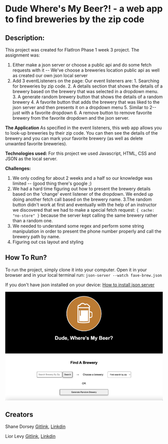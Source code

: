 # Dude Where's My Beer?! - a web app to find breweries by the zip code

## Description:

This project was created for FlatIron Phase 1 week 3 project.
The assignment was:

1. Either make a json server or choose a public api and do some fetch requests with it -- We've choose a breweries location public api as well as created our own json local server
2. Add 3 eventListeners on the page:
   Our event listeners are: 1. Searching for breweries by zip code. 2. A details section that shows the details of a brewery based on the brewery that was selected in a dropdown menu. 3. A generate random brewery button that shows the details of a random brewery 4. A favorite button that adds the brewery that was liked to the json server and then presents it on a dropdown menu 5. Similar to 2-- just with a favorite dropdown 6. A remove button to remove favorite brewery from the favorite dropdown and the json server.

**The Application**
As specified in the event listeners, this web app allows you to look-up breweries by their zip code. You can then see the details of the brewery and you can mark your favorite brewery (as well as delete unwanted favorite breweries).

**Technologies used:**
For this project we used Javascript, HTML, CSS and JSON as the local server.

**Challenges:**

1. We only coding for about 2 weeks and a half so our knowledge was limited -- (good thing there's google ;)
2. We had a hard time figuring out how to present the brewery details based on the 'change' event listener of the dropdown. We ended up doing another fetch call based on the brewery name.
   3.The random button didn't work at first and eventually with the help of an instructor we discovered that we had to make a special fetch request: `{ cache: "no-store" }` because the server kept calling the same brewery rather than a random one.
3. We needed to understand some regex and perform some string manipulation in order to present the phone number properly and call the brewery path by name.
4. Figuring out css layout and styling

## How To Run?

To run the project, simply clone it into your computer. Open it in your browser and in your local terminal run: `json-server --watch fave-brew.json`

If you don't have json installed on your device: [How to install json server](https://www.npmjs.com/package/json-server)

![dude where's my beer web](./dudeW.png "Dude where's my beer?!")



Creators
---

Shane Dorsey [Gitlink](https://github.com/scdorsey22), [Linkdin](https://www.linkedin.com/in/shanedorsey/)

Lior Levy [Gitlink](https://github.com/levydlior), [Linkdin](https://www.linkedin.com/in/liordl/)